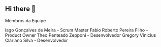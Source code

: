 ## Hi there 👋
Membros da Equipe

Iago Gonçalves de Meira - Scrum Master
Fabio Roberto Pereira Filho - Product Owner
Theo Penteado Zepponi - Desenvolvedor
Gregory Vinicius Clariano Silva - Desenvolvedor
<!--

**Here are some ideas to get you started:**

🙋‍♀️ A short introduction - what is your organization all about?
🌈 Contribution guidelines - how can the community get involved?
👩‍💻 Useful resources - where can the community find your docs? Is there anything else the community should know?
🍿 Fun facts - what does your team eat for breakfast?
🧙 Remember, you can do mighty things with the power of [Markdown](https://docs.github.com/github/writing-on-github/getting-started-with-writing-and-formatting-on-github/basic-writing-and-formatting-syntax)
-->
